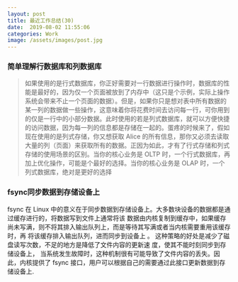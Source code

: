 ```yaml
---
layout: post
title: 最近工作总结(30)
date:  2019-08-02 11:55:06
categories: Work
image: /assets/images/post.jpg
---
```


### 简单理解行数据库和列数据库

>如果使用的是行式数据库，你正好需要对一行数据进行操作时，数据库的性能是最好的，因为仅一个页面被放到了内存中（这只是个示例，实际上操作系统会带来不止一个页面的数据）。但是，如果你只是想对表中所有数据的某一列的数据做一些操作，这意味着你将花费时间去访问每一行，可你用到的仅是一行中的小部分数据。此时使用的若是列式数据库，就可以方便快捷的访问数据，因为每一列的信息都是存储在一起的。蛋疼的时候来了，假如现在使用的是列式存储，你又想获取 Alice 的所有信息，那你又必须去读取大量的列（页面）来获取所有的数据。正因为如此，才有了行式存储和列式存储的使用场景的区别。当你的核心业务是 OLTP 时，一个行式数据库，再加上优化操作，可能是个最好的选择。当你的核心业务是 OLAP 时，一个列式数据库，绝对是更好的选择

### fsync同步数据到存储设备上
fsync 在 Linux 中的意义在于同步数据到存储设备上。大多数块设备的数据都是通过缓存进行的，将数据写到文件上通常将该
数据由内核复制到缓存中，如果缓存尚未写满，则不将其排入输出队列上，而是等待其写满或者当内核需要重用该缓存时，再 将该缓存排入输出队列，进而同步到设备上 。 这种策略的好处是减少了磁盘读写次数，不足的地方是降低了文件内容的更新速 度，使其不能时刻同步到存储设备上， 当系统发生故障时，这种机制很有可能导致了文件内容的丢失。因此，内核提供了 fsync
接口，用户可以根据自己的需要通过此接口更新数据到存储设备上.
